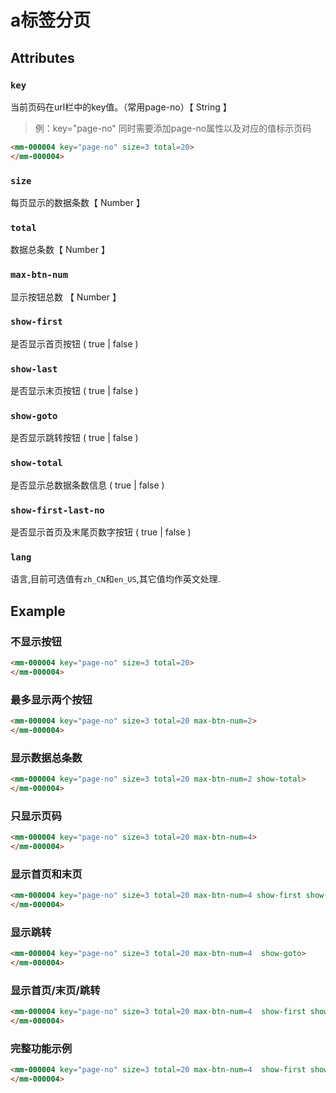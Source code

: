 # a标签分页

## Attributes

### `key`

当前页码在url栏中的key值。（常用page-no）【 String 】

> 例：key="page-no" 同时需要添加page-no属性以及对应的值标示页码

```html
<mm-000004 key="page-no" size=3 total=20>
</mm-000004>
```

### `size`

每页显示的数据条数【 Number 】

### `total`

数据总条数【 Number 】

### `max-btn-num`

显示按钮总数 【 Number 】

### `show-first`

是否显示首页按钮 ( true | false )

### `show-last`

是否显示末页按钮 ( true | false )

### `show-goto`

是否显示跳转按钮 ( true | false )

### `show-total`

是否显示总数据条数信息 ( true | false )

### `show-first-last-no`

是否显示首页及末尾页数字按钮 ( true | false )

### `lang`

语言,目前可选值有`zh_CN`和`en_US`,其它值均作英文处理.

## Example

### 不显示按钮

```html
<mm-000004 key="page-no" size=3 total=20>
</mm-000004>
```

### 最多显示两个按钮

```html
<mm-000004 key="page-no" size=3 total=20 max-btn-num=2>
</mm-000004>
```

### 显示数据总条数

```html
<mm-000004 key="page-no" size=3 total=20 max-btn-num=2 show-total>
</mm-000004>
```

### 只显示页码

```html
<mm-000004 key="page-no" size=3 total=20 max-btn-num=4>
</mm-000004>
```

### 显示首页和末页

```html
<mm-000004 key="page-no" size=3 total=20 max-btn-num=4 show-first show-last>
</mm-000004>
```

### 显示跳转

```html
<mm-000004 key="page-no" size=3 total=20 max-btn-num=4  show-goto>
</mm-000004>
```

### 显示首页/末页/跳转

```html
<mm-000004 key="page-no" size=3 total=20 max-btn-num=4  show-first show-last show-goto>
</mm-000004>
```

### 完整功能示例

```html
<mm-000004 key="page-no" size=3 total=20 max-btn-num=4  show-first show-last show-goto show-total>
</mm-000004>
```
